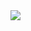 <img src="https://www.iltuocruciverba.com/wp-content/uploads/2019/10/significato-stonks-1024x766.jpg"/>